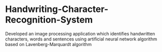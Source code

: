 # Handwriting-Character-Recognition-System
Developed an image processing application which identifies handwritten characters, words and sentences using artificial neural network algorithm based on Lavenberg-Marquardt algorithm
